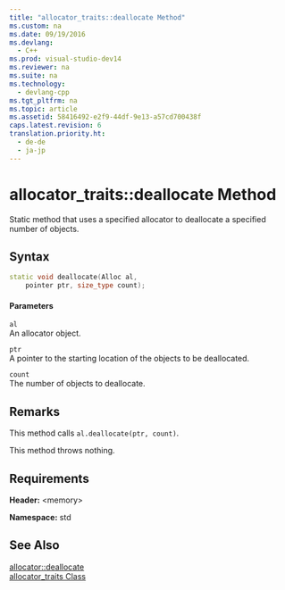 ```yaml
---
title: "allocator_traits::deallocate Method"
ms.custom: na
ms.date: 09/19/2016
ms.devlang: 
  - C++
ms.prod: visual-studio-dev14
ms.reviewer: na
ms.suite: na
ms.technology: 
  - devlang-cpp
ms.tgt_pltfrm: na
ms.topic: article
ms.assetid: 58416492-e2f9-44df-9e13-a57cd700438f
caps.latest.revision: 6
translation.priority.ht: 
  - de-de
  - ja-jp
---
```

# allocator_traits::deallocate Method
Static method that uses a specified allocator to deallocate a specified number of objects.  
  
## Syntax  
  
```cpp  
static void deallocate(Alloc al,  
    pointer ptr, size_type count);  
```  
  
#### Parameters  
 `al`  
 An allocator object.  
  
 `ptr`  
 A pointer to the starting location of the objects to be deallocated.  
  
 `count`  
 The number of objects to deallocate.  
  
## Remarks  
 This method calls `al.deallocate(ptr, count)`.  
  
 This method throws nothing.  
  
## Requirements  
 **Header:** <memory\>  
  
 **Namespace:** std  
  
## See Also  
 [allocator::deallocate](../vs140/allocator--deallocate.md)   
 [allocator_traits Class](../vs140/allocator_traits-Class.md)